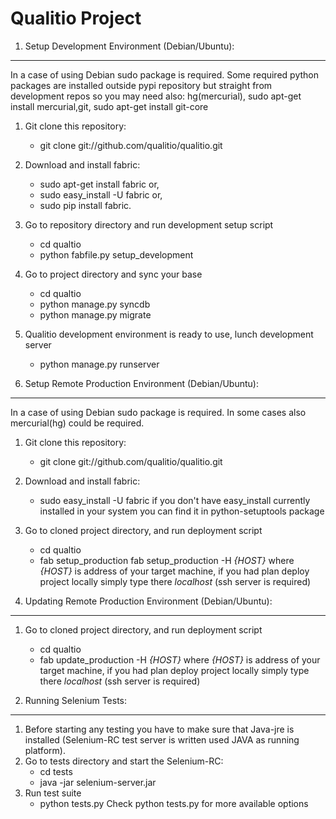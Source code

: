 Qualitio Project
================

1. Setup Development Environment (Debian/Ubuntu): 
-------------------------------------------------

In a case of using Debian sudo package is required. Some required
python packages are installed outside pypi repository but straight
from development repos so you may need also: hg(mercurial), sudo apt-get install mercurial,git, sudo apt-get install git-core
   

1. Git clone this repository:
   * git clone git://github.com/qualitio/qualitio.git 

1. Download and install fabric:
   * sudo apt-get install fabric or,
   * sudo easy_install -U fabric or,
   * sudo pip install fabric.

1. Go to repository directory and run development setup script
   * cd qualtio
   * python fabfile.py setup_development


1. Go to project directory and sync your base
   * cd qualtio
   * python manage.py syncdb
   * python manage.py migrate
   
1. Qualitio development environment is ready to use, lunch development server
   * python manage.py runserver
   

2. Setup Remote Production Environment (Debian/Ubuntu): 
-------------------------------------------------

In a case of using Debian sudo package is required. In some cases also
mercurial(hg) could be required.

1. Git clone this repository:
   * git clone git://github.com/qualitio/qualitio.git 
1. Download and install fabric:
   * sudo easy_install -U fabric
   if you don't have easy_install currently installed in your system
   you can find it in python-setuptools package
1. Go to cloned project directory, and run deployment script
   * cd qualtio
   * fab setup_production fab setup_production -H _{HOST}_
   where _{HOST}_ is address of your target machine, if you had plan
   deploy project locally simply type there _localhost_ (ssh server is
   required)

3. Updating Remote Production Environment (Debian/Ubuntu):
-------------------------------------------------
1. Go to cloned project directory, and run deployment script
   * cd qualtio
   * fab update_production -H _{HOST}_
   where _{HOST}_ is address of your target machine, if you had plan
   deploy project locally simply type there _localhost_ (ssh server is
   required)


4. Running Selenium Tests:
-------------------------------------------------
1. Before starting any testing you have to make sure that Java-jre is
installed (Selenium-RC test server is written used JAVA as running
platform).
1. Go to tests directory and start the Selenium-RC:
   * cd tests
   * java -jar selenium-server.jar
1. Run test suite 
   * python tests.py
   Check python tests.py for more available options
